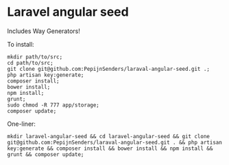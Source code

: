 # Laravel angular seed

Includes Way Generators!

To install:

    mkdir path/to/src;
    cd path/to/src;
    git clone git@github.com:PepijnSenders/laraval-angular-seed.git .;
    php artisan key:generate;
    composer install;
    bower install;
    npm install;
    grunt;
    sudo chmod -R 777 app/storage;
    composer update;

One-liner:

    mkdir laravel-angular-seed && cd laravel-angular-seed && git clone git@github.com:PepijnSenders/laraval-angular-seed.git . && php artisan key:generate && composer install && bower install && npm install && grunt && composer update;
